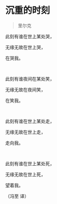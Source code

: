 # 沉重的时刻

> 里尔克

此刻有谁在世上某处哭，

无缘无故在世上哭，

在哭我。

&nbsp;

此刻有谁夜间在某处笑，

无缘无故在夜间笑，

在笑我。

&nbsp;

此刻有谁在世上某处走，

无缘无故在世上走，

走向我。

&nbsp;

此刻有谁在世上某处死，

无缘无故在世上死，

望着我。

（冯至 译）